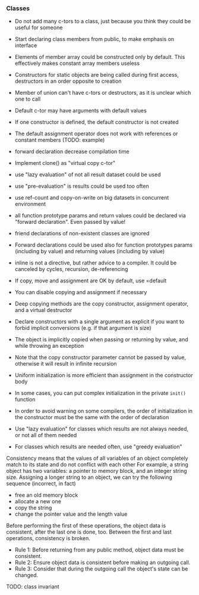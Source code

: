 ### Classes

* Do not add many c-tors to a class, just because you think they could be useful for someone
* Start declaring class members from public, to make emphasis on interface
* Elements of member array could be constructed only by default. This effectively makes constant array members useless
* Constructors for static objects are being called during first access, destructors in an order opposite to creation
* Member of union can't have c-tors or destructors, as it is unclear which one to call
* Default c-tor may have arguments with default values
* If one constructor is defined, the default constructor is not created
* The default assignment operator does not work with references or constant members (TODO: example)
* forward declaration decrease compilation time
* Implement clone() as "virtual copy c-tor"
* use "lazy evaluation" of not all result dataset could be used
* use "pre-evaluation" is results could be used too often
* use ref-count and copy-on-write on big datasets in concurrent environment
* all function prototype params and return values could be declared via "forward declaration". Even passed by value!
* friend declarations of non-existent classes are ignored
* Forward declarations could be used also for function prototypes params (including by value) and returning values (including by value)
* inline is not a directive, but rather advice to a compiler. It could be canceled by cycles, recursion, de-referencing
* If copy, move and assignment are OK by default, use =default
* You can disable copying and assignment if necessary
* Deep copying methods are the copy constructor, assignment operator, and a virtual destructor
* Declare constructors with a single argument as explicit if you want to forbid implicit conversions (e.g. if that argument is size)
* The object is implicitly copied when passing or returning by value, and while throwing an exception
* Note that the copy constructor parameter cannot be passed by value, otherwise it will result in infinite recursion
* Uniform initialization is more efficient than assignment in the constructor body
* In some cases, you can put complex initialization in the private `init()` function
* In order to avoid warning on some compilers, the order of initialization in the constructor must be the same with the order of declaration

* Use "lazy evaluation" for classes which results are not always needed, or not all of them needed
* For classes which results are needed often, use "greedy evaluation"

Consistency means that the values of all variables of an object completely match to its state
and do not conflict with each other
For example, a string object has two variables: a pointer to memory block, and an integer string size.
Assigning a longer string to an object, we can try the following sequence (incorrect, in fact)
* free an old memory block
* allocate a new one
* copy the string
* change the pointer value and the length value

Before performing the first of these operations, the object data is consistent, after the last one is done, too.
Between the first and last operations, consistency is broken.

* Rule 1: Before returning from any public method, object data must be consistent.
* Rule 2: Ensure object data is consistent before making an outgoing call.
* Rule 3: Consider that during the outgoing call the object's state can be changed.

TODO: class invariant
